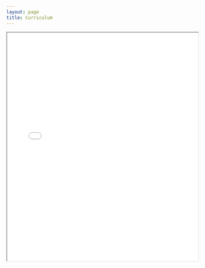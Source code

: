 ```yaml
---
layout: page
title: Curriculum
---
```


<iframe src="CV_DanielSantos.pdf" width="100%" height="600px"></iframe>